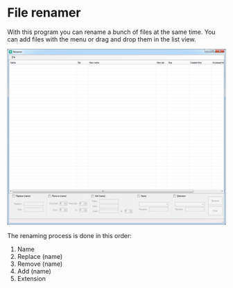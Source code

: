# File renamer

With this program you can rename a bunch of files at the same time. You can add files with the menu or drag and drop them in the list view.

<p align="middle" ><img src="/images/renamer.png" alt="Renamer prog" width="800"></p>

The renaming process is done in this order:

1. Name
2. Replace (name)
3. Remove (name)
4. Add (name)
5. Extension
